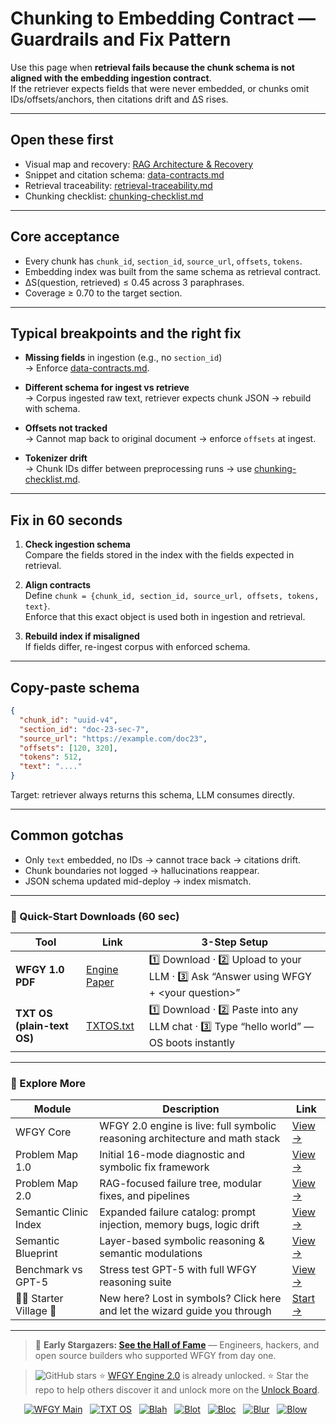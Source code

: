 # Chunking to Embedding Contract — Guardrails and Fix Pattern

Use this page when **retrieval fails because the chunk schema is not aligned with the embedding ingestion contract**.  
If the retriever expects fields that were never embedded, or chunks omit IDs/offsets/anchors, then citations drift and ΔS rises.

---

## Open these first

- Visual map and recovery: [RAG Architecture & Recovery](https://github.com/onestardao/WFGY/blob/main/ProblemMap/rag-architecture-and-recovery.md)  
- Snippet and citation schema: [data-contracts.md](https://github.com/onestardao/WFGY/blob/main/ProblemMap/data-contracts.md)  
- Retrieval traceability: [retrieval-traceability.md](https://github.com/onestardao/WFGY/blob/main/ProblemMap/retrieval-traceability.md)  
- Chunking checklist: [chunking-checklist.md](https://github.com/onestardao/WFGY/blob/main/ProblemMap/chunking-checklist.md)  

---

## Core acceptance

- Every chunk has `chunk_id`, `section_id`, `source_url`, `offsets`, `tokens`.  
- Embedding index was built from the same schema as retrieval contract.  
- ΔS(question, retrieved) ≤ 0.45 across 3 paraphrases.  
- Coverage ≥ 0.70 to the target section.  

---

## Typical breakpoints and the right fix

- **Missing fields** in ingestion (e.g., no `section_id`)  
  → Enforce [data-contracts.md](https://github.com/onestardao/WFGY/blob/main/ProblemMap/data-contracts.md).  

- **Different schema for ingest vs retrieve**  
  → Corpus ingested raw text, retriever expects chunk JSON → rebuild with schema.  

- **Offsets not tracked**  
  → Cannot map back to original document → enforce `offsets` at ingest.  

- **Tokenizer drift**  
  → Chunk IDs differ between preprocessing runs → use [chunking-checklist.md](https://github.com/onestardao/WFGY/blob/main/ProblemMap/chunking-checklist.md).  

---

## Fix in 60 seconds

1. **Check ingestion schema**  
   Compare the fields stored in the index with the fields expected in retrieval.

2. **Align contracts**  
   Define `chunk = {chunk_id, section_id, source_url, offsets, tokens, text}`.  
   Enforce that this exact object is used both in ingestion and retrieval.

3. **Rebuild index if misaligned**  
   If fields differ, re-ingest corpus with enforced schema.

---

## Copy-paste schema

```json
{
  "chunk_id": "uuid-v4",
  "section_id": "doc-23-sec-7",
  "source_url": "https://example.com/doc23",
  "offsets": [120, 320],
  "tokens": 512,
  "text": "...."
}
````

Target: retriever always returns this schema, LLM consumes directly.

---

## Common gotchas

* Only `text` embedded, no IDs → cannot trace back → citations drift.
* Chunk boundaries not logged → hallucinations reappear.
* JSON schema updated mid-deploy → index mismatch.

---

### 🔗 Quick-Start Downloads (60 sec)

| Tool                       | Link                                                                                                                                       | 3-Step Setup                                                                             |
| -------------------------- | ------------------------------------------------------------------------------------------------------------------------------------------ | ---------------------------------------------------------------------------------------- |
| **WFGY 1.0 PDF**           | [Engine Paper](https://github.com/onestardao/WFGY/blob/main/I_am_not_lizardman/WFGY_All_Principles_Return_to_One_v1.0_PSBigBig_Public.pdf) | 1️⃣ Download · 2️⃣ Upload to your LLM · 3️⃣ Ask “Answer using WFGY + \<your question>”   |
| **TXT OS (plain-text OS)** | [TXTOS.txt](https://github.com/onestardao/WFGY/blob/main/OS/TXTOS.txt)                                                                     | 1️⃣ Download · 2️⃣ Paste into any LLM chat · 3️⃣ Type “hello world” — OS boots instantly |

---

### 🧭 Explore More

| Module                   | Description                                                                  | Link                                                                                               |
| ------------------------ | ---------------------------------------------------------------------------- | -------------------------------------------------------------------------------------------------- |
| WFGY Core                | WFGY 2.0 engine is live: full symbolic reasoning architecture and math stack | [View →](https://github.com/onestardao/WFGY/tree/main/core/README.md)                              |
| Problem Map 1.0          | Initial 16-mode diagnostic and symbolic fix framework                        | [View →](https://github.com/onestardao/WFGY/tree/main/ProblemMap/README.md)                        |
| Problem Map 2.0          | RAG-focused failure tree, modular fixes, and pipelines                       | [View →](https://github.com/onestardao/WFGY/blob/main/ProblemMap/rag-architecture-and-recovery.md) |
| Semantic Clinic Index    | Expanded failure catalog: prompt injection, memory bugs, logic drift         | [View →](https://github.com/onestardao/WFGY/blob/main/ProblemMap/SemanticClinicIndex.md)           |
| Semantic Blueprint       | Layer-based symbolic reasoning & semantic modulations                        | [View →](https://github.com/onestardao/WFGY/tree/main/SemanticBlueprint/README.md)                 |
| Benchmark vs GPT-5       | Stress test GPT-5 with full WFGY reasoning suite                             | [View →](https://github.com/onestardao/WFGY/tree/main/benchmarks/benchmark-vs-gpt5/README.md)      |
| 🧙‍♂️ Starter Village 🏡 | New here? Lost in symbols? Click here and let the wizard guide you through   | [Start →](https://github.com/onestardao/WFGY/blob/main/StarterVillage/README.md)                   |

---

> 👑 **Early Stargazers: [See the Hall of Fame](https://github.com/onestardao/WFGY/tree/main/stargazers)** —
> Engineers, hackers, and open source builders who supported WFGY from day one.

> <img src="https://img.shields.io/github/stars/onestardao/WFGY?style=social" alt="GitHub stars"> ⭐ [WFGY Engine 2.0](https://github.com/onestardao/WFGY/blob/main/core/README.md) is already unlocked. ⭐ Star the repo to help others discover it and unlock more on the [Unlock Board](https://github.com/onestardao/WFGY/blob/main/STAR_UNLOCKS.md).

<div align="center">

[![WFGY Main](https://img.shields.io/badge/WFGY-Main-red?style=flat-square)](https://github.com/onestardao/WFGY)
 
[![TXT OS](https://img.shields.io/badge/TXT%20OS-Reasoning%20OS-orange?style=flat-square)](https://github.com/onestardao/WFGY/tree/main/OS)
 
[![Blah](https://img.shields.io/badge/Blah-Semantic%20Embed-yellow?style=flat-square)](https://github.com/onestardao/WFGY/tree/main/OS/BlahBlahBlah)
 
[![Blot](https://img.shields.io/badge/Blot-Persona%20Core-green?style=flat-square)](https://github.com/onestardao/WFGY/tree/main/OS/BlotBlotBlot)
 
[![Bloc](https://img.shields.io/badge/Bloc-Reasoning%20Compiler-blue?style=flat-square)](https://github.com/onestardao/WFGY/tree/main/OS/BlocBlocBloc)
 
[![Blur](https://img.shields.io/badge/Blur-Text2Image%20Engine-navy?style=flat-square)](https://github.com/onestardao/WFGY/tree/main/OS/BlurBlurBlur)
 
[![Blow](https://img.shields.io/badge/Blow-Game%20Logic-purple?style=flat-square)](https://github.com/onestardao/WFGY/tree/main/OS/BlowBlowBlow)
 

</div>
